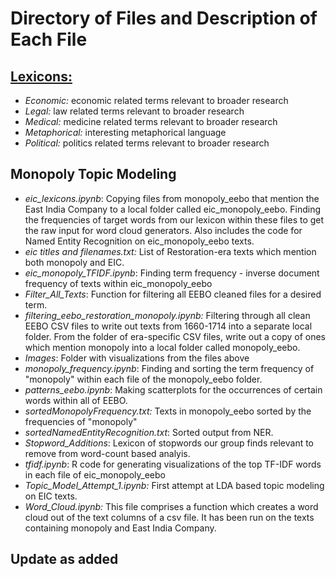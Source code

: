 # Directory of Files and Description of Each File

## [Lexicons:](https://docs.google.com/document/d/1G0PKAmOIRlD1yn4uk1YR68UuProNAem7p7h_IjFVbN0/edit)
- *Economic:* economic related terms relevant to broader research
- *Legal:* law related terms relevant to broader research
- *Medical:* medicine related terms relevant to broader research
- *Metaphorical:* interesting metaphorical language
- *Political:* politics related terms relevant to broader research

## Monopoly Topic Modeling
- *eic_lexicons.ipynb*: Copying files from monopoly_eebo that mention the East India Company to a local folder called eic_monopoly_eebo. Finding the frequencies of target words from our lexicon within these files to get the raw input for word cloud generators. Also includes the code for Named Entity Recognition on eic_monopoly_eebo texts. 
- *eic titles and filenames.txt:* List of Restoration-era texts which mention both monopoly and EIC. 
- *eic_monopoly_TFIDF.ipynb*: Finding term frequency - inverse document frequency of texts within eic_monopoly_eebo 
- *Filter_All_Texts*: Function for filtering all EEBO cleaned files for a desired term.
- *filtering_eebo_restoration_monopoly.ipynb:* Filtering through all clean EEBO CSV files to write out texts from 1660-1714 into a separate local folder. From the folder of era-specific CSV files, write out a copy of ones which mention monopoly into a local folder called monopoly_eebo. 
- *Images*: Folder with visualizations from the files above 
- *monopoly_frequency.ipynb*: Finding and sorting the term frequency of "monopoly" within each file of the monopoly_eebo folder. 
- *patterns_eebo.ipynb*: Making scatterplots for the occurrences of certain words within all of EEBO. 
- *sortedMonopolyFrequency.txt:* Texts in monopoly_eebo sorted by the frequencies of "monopoly"
- *sortedNamedEntityRecognition.txt*: Sorted output from NER. 
- *Stopword_Additions*: Lexicon of stopwords our group finds relevant to remove from word-count based analyis.
- *tfidf.ipynb*: R code for generating visualizations of the top TF-IDF words in each file of eic_monopoly_eebo
- *Topic_Model_Attempt_1.ipynb:* First attempt at LDA based topic modeling on EIC texts.
- *Word_Cloud.ipynb:* This file comprises a function which creates a word cloud out of the text columns of a csv file. It has been run on the texts containing monopoly and East India Company.

## Update as added
